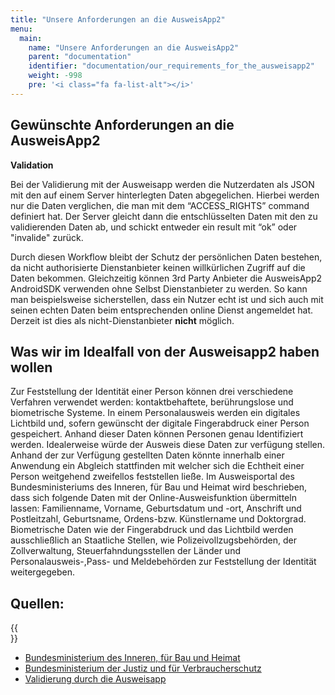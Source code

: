 ```yaml
---
title: "Unsere Anforderungen an die AusweisApp2"
menu:
  main:
    name: "Unsere Anforderungen an die AusweisApp2"
    parent: "documentation"
    identifier: "documentation/our_requirements_for_the_ausweisapp2"
    weight: -998
    pre: '<i class="fa fa-list-alt"></i>'
---
```


## Gewünschte Anforderungen an die AusweisApp2

**Validation**

Bei der Validierung mit der Ausweisapp werden die Nutzerdaten als JSON mit den auf einem Server hinterlegten Daten abgegelichen.
Hierbei werden nur die Daten verglichen, die man mit dem “ACCESS_RIGHTS” command definiert hat. 
Der Server gleicht dann die entschlüsselten Daten mit den zu validierenden Daten ab, und schickt entweder ein result mit “ok” oder "invalide" zurück. 

Durch diesen Workflow bleibt der Schutz der persönlichen Daten bestehen, da nicht authorisierte Dienstanbieter keinen willkürlichen Zugriff auf die Daten bekommen. Gleichzeitig können 3rd Party Anbieter die AusweisApp2 AndroidSDK verwenden ohne Selbst Dienstanbieter zu werden. 
So kann man beispielsweise sicherstellen, dass ein Nutzer echt ist und sich auch mit seinen echten Daten beim entsprechenden online Dienst angemeldet hat. Derzeit ist dies als nicht-Dienstanbieter **nicht** möglich.


## Was wir im Idealfall von der Ausweisapp2 haben wollen

Zur Feststellung der Identität einer Person können drei verschiedene Verfahren verwendet werden: kontaktbehaftete, berührungslose und biometrische Systeme.
In einem Personalausweis werden ein digitales Lichtbild und, sofern gewünscht der digitale Fingerabdruck einer Person gespeichert. Anhand dieser Daten können Personen genau Identifiziert werden. Idealerweise würde der Ausweis diese Daten zur verfügung stellen. Anhand der zur Verfügung gestellten Daten könnte innerhalb einer Anwendung ein Abgleich stattfinden mit welcher sich die Echtheit einer Person weitgehend zweifellos feststellen ließe. 
Im Ausweisportal des Bundesministeriums des Inneren, für Bau und Heimat wird beschrieben, dass sich folgende Daten mit der Online-Ausweisfunktion übermitteln lassen: Familienname, Vorname, Geburtsdatum und -ort, Anschrift und Postleitzahl, Geburtsname, Ordens-bzw. Künstlername und Doktorgrad. Biometrische Daten wie der Fingerabdruck und das Lichtbild werden ausschließlich an Staatliche Stellen, wie Polizeivollzugsbehörden, der Zollverwaltung, Steuerfahndungsstellen der Länder und Personalausweis-,Pass- und Meldebehörden zur Feststellung der Identität weitergegeben.


## Quellen:
{{<br>}}
- [Bundesministerium des Inneren, für Bau und Heimat](https://www.personalausweisportal.de/DE/Buergerinnen-und-Buerger/Der-Personalausweis/Details/DatenChip/datenChip_artikel.html)
- [Bundesministerium der Justiz und für Verbraucherschutz](https://www.gesetze-im-internet.de/pauswg/BJNR134610009.html)
- [Validierung durch die Ausweisapp](https://www.ausweisapp.bund.de/sdk/android.html)